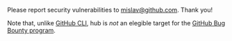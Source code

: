 Please report security vulnerabilities to mislav@github.com. Thank you!

Note that, unlike [GitHub CLI](https://github.com/cli/cli), hub is _not_ an elegible target for the [GitHub Bug Bounty program](https://hackerone.com/github).
